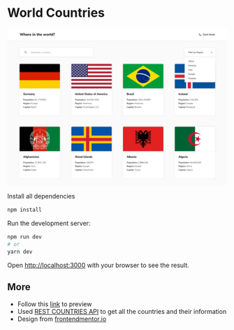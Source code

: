 # World Countries

![](design.jpg)

Install all dependencies

```bash
npm install
```

Run the development server:

```bash
npm run dev
# or
yarn dev
```

Open [http://localhost:3000](http://localhost:3000) with your browser to see the result.

## More
- Follow this
[link](https://rest-countries-octopse.vercel.app/) to preview
- Used [REST COUNTRIES API](https://restcountries.com/) to get all the countries and their information
- Design from [frontendmentor.io](https://www.frontendmentor.io/challenges/rest-countries-api-with-color-theme-switcher-5cacc469fec04111f7b848ca)

